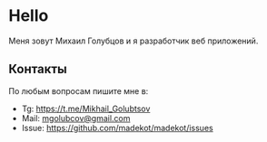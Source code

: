 # Hello

Меня зовут Михаил Голубцов и я разработчик веб приложений.

## Контакты

По любым вопросам пишите мне в:

- Tg: https://t.me/Mikhail_Golubtsov
- Mail: mgolubcov@gmail.com
- Issue: https://github.com/madekot/madekot/issues
